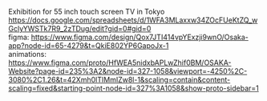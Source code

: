 Exhibition for 55 inch touch screen TV in Tokyo
<br />
https://docs.google.com/spreadsheets/d/1WFA3MLaxxw34ZOcFUeKtZQ_wGclyYWSTk7R9_2zTDug/edit?gid=0#gid=0
<br />
figma: https://www.figma.com/design/Qox7JTI414vpYExzji9wnO/Osaka-app?node-id=65-4279&t=QkiE802YP6GapoJx-1
<br />
animations: https://www.figma.com/proto/HfWEA5nidxbAPLwZhif0BM/OSAKA-Website?page-id=235%3A2&node-id=327-1058&viewport=-4250%2C-3080%2C1.26&t=42Xmh0lTIMmIZw8l-1&scaling=contain&content-scaling=fixed&starting-point-node-id=327%3A1058&show-proto-sidebar=1